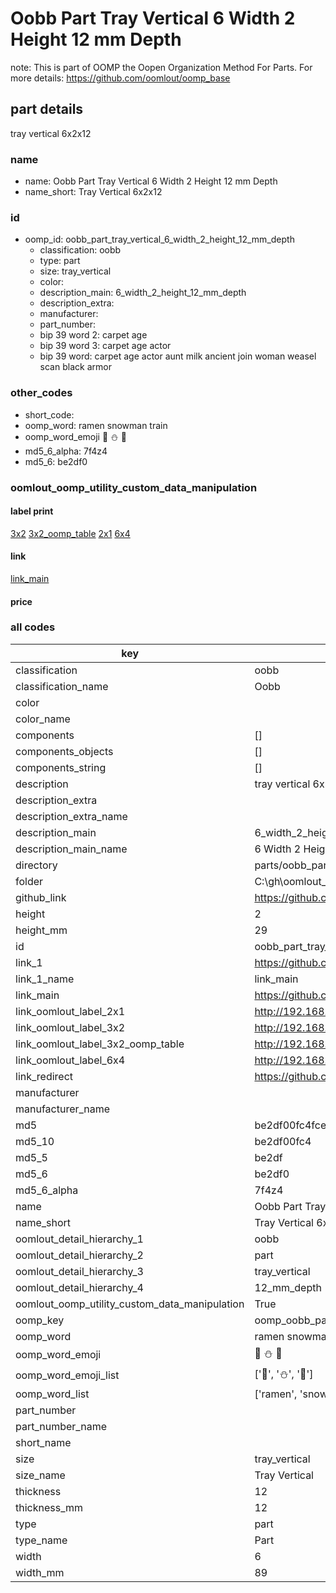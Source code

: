 # Oobb Part Tray Vertical 6 Width 2 Height 12 mm Depth  

note: This is part of OOMP the Oopen Organization Method For Parts. For more details: https://github.com/oomlout/oomp_base

##  part details
  



tray vertical 6x2x12



### name
* name: Oobb Part Tray Vertical 6 Width 2 Height 12 mm Depth
* name_short: Tray Vertical 6x2x12 
### id
* oomp_id: oobb_part_tray_vertical_6_width_2_height_12_mm_depth
  * classification: oobb
  * type: part
  * size: tray_vertical
  * color: 
  * description_main: 6_width_2_height_12_mm_depth
  * description_extra: 
  * manufacturer: 
  * part_number: 
  * bip 39 word 2: carpet age
  * bip 39 word 3: carpet age actor
  * bip 39 word: carpet age actor aunt milk ancient join woman weasel scan black armor

### other_codes
* short_code: 
* oomp_word: ramen snowman train
* oomp_word_emoji :ramen: :snowman: :train:
* md5_6_alpha: 7f4z4
* md5_6: be2df0






### oomlout_oomp_utility_custom_data_manipulation
#### label print
[3x2](http://192.168.1.245:1112/?label=oomp%207f4z4)
[3x2_oomp_table](http://192.168.1.108:1112/?label=oomp%207f4z4)
[2x1](http://192.168.1.242:1112/?label=oomp%207f4z4)
[6x4](http://192.168.1.55:1112/?label=oomp%207f4z4)    

#### link

[link_main](https://github.com/oomlout/oomlout_oobb_version_4_generated_parts/tree/main/navigation_oomp/oobb/part/tray_vertical/6_width_2_height_12_mm_depth/part)                              

#### price







### all codes 
| key | value |  
| --- | --- |  
| classification | oobb |  
| classification_name | Oobb |  
| color |  |  
| color_name |  |  
| components | [] |  
| components_objects | [] |  
| components_string | [] |  
| description | tray vertical 6x2x12 |  
| description_extra |  |  
| description_extra_name |  |  
| description_main | 6_width_2_height_12_mm_depth |  
| description_main_name | 6 Width 2 Height 12 mm Depth |  
| directory | parts/oobb_part_tray_vertical_6_width_2_height_12_mm_depth |  
| folder | C:\gh\oomlout_oobb_version_4_generated_parts\parts\oobb_part_tray_vertical_6_width_2_height_12_mm_depth |  
| github_link | https://github.com/oomlout/oomlout_oomp_part_src/tree/main/parts/oobb_part_tray_vertical_6_width_2_height_12_mm_depth |  
| height | 2 |  
| height_mm | 29 |  
| id | oobb_part_tray_vertical_6_width_2_height_12_mm_depth |  
| link_1 | https://github.com/oomlout/oomlout_oobb_version_4_generated_parts/tree/main/navigation_oomp/oobb/part/tray_vertical/6_width_2_height_12_mm_depth/part |  
| link_1_name | link_main |  
| link_main | https://github.com/oomlout/oomlout_oobb_version_4_generated_parts/tree/main/navigation_oomp/oobb/part/tray_vertical/6_width_2_height_12_mm_depth/part |  
| link_oomlout_label_2x1 | http://192.168.1.242:1112/?label=oomp%207f4z4 |  
| link_oomlout_label_3x2 | http://192.168.1.245:1112/?label=oomp%207f4z4 |  
| link_oomlout_label_3x2_oomp_table | http://192.168.1.108:1112/?label=oomp%207f4z4 |  
| link_oomlout_label_6x4 | http://192.168.1.55:1112/?label=oomp%207f4z4 |  
| link_redirect | https://github.com/oomlout/oomlout_oobb_version_4_generated_parts/tree/main/parts/oobb_tray_vertical_06_02_12 |  
| manufacturer |  |  
| manufacturer_name |  |  
| md5 | be2df00fc4fcef04224640f405413116 |  
| md5_10 | be2df00fc4 |  
| md5_5 | be2df |  
| md5_6 | be2df0 |  
| md5_6_alpha | 7f4z4 |  
| name | Oobb Part Tray Vertical 6 Width 2 Height 12 mm Depth |  
| name_short | Tray Vertical 6x2x12  |  
| oomlout_detail_hierarchy_1 | oobb |  
| oomlout_detail_hierarchy_2 | part |  
| oomlout_detail_hierarchy_3 | tray_vertical |  
| oomlout_detail_hierarchy_4 | 12_mm_depth |  
| oomlout_oomp_utility_custom_data_manipulation | True |  
| oomp_key | oomp_oobb_part_tray_vertical_6_width_2_height_12_mm_depth |  
| oomp_word | ramen snowman train |  
| oomp_word_emoji | :ramen: :snowman: :train: |  
| oomp_word_emoji_list | [':ramen:', ':snowman:', ':train:'] |  
| oomp_word_list | ['ramen', 'snowman', 'train'] |  
| part_number |  |  
| part_number_name |  |  
| short_name |  |  
| size | tray_vertical |  
| size_name | Tray Vertical |  
| thickness | 12 |  
| thickness_mm | 12 |  
| type | part |  
| type_name | Part |  
| width | 6 |  
| width_mm | 89 |  
